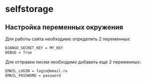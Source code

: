 # selfstorage

## Настройка переменных окружения

Для работы сайта необходимо определить 2 переменных:
```sh
DJANGO_SECRET_KEY = MY_KEY
DEBUG = True
```
Для отправки писем необходимо добавить еще 2 переменных:
```sh
EMAIL_LOGIN = login@email.ru
EMAIL_PASSWORD = password
```
